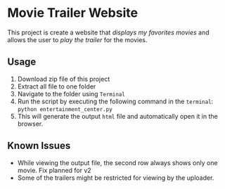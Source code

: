 # Movie Trailer Website

This project is create a website that _displays my favorites movies_ and allows the user to _play the trailer_ for the movies.

## Usage

1. Download zip file of this project
2. Extract all file to one folder
3. Navigate to the folder using `Terminal`
4. Run the script by executing the following command in the `terminal`:
` python entertainment_center.py `
5. This will generate the output `html` file and automatically open it in the browser.

## Known Issues
- While viewing the output file, the second row always shows only one movie. Fix planned for v2
- Some of the trailers might be restricted for viewing by the uploader.
